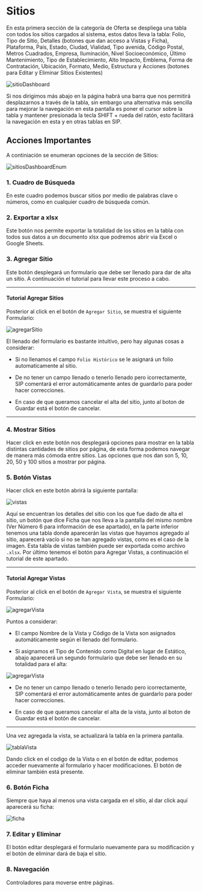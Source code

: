 # Sitios

En esta primera sección de la categoría de Oferta se despliega una tabla con todos los sitios cargados al sistema, estos datos lleva la tabla: Folio, Tipo de Sitio, Detalles (botones que dan acceso a Vistas y Ficha), Plataforma, País, Estado, Ciudad, Vialidad, Tipo avenida, Código Postal, Metros Cuadrados, Empresa, Iluminación, Nivel Socioeconómico, Último Mantenimiento, Tipo de Establecimiento, Alto Impacto, Emblema, Forma de Contratación, Ubicación, Formato, Medio, Estructura y Acciones (botones para Editar y Eliminar Sitios Existentes)

![sitioDashboard](../assets/sitioDashboard.png)

Si nos dirigimos más abajo en la página habrá una barra que nos permitirá desplazarnos a través de la tabla, sin embargo una alternativa más sencilla para mejorar la navegación en esta pantalla es poner el cursor sobre la tabla y mantener presionada la tecla SHIFT + rueda del ratón, esto facilitará la navegación en esta y en otras tablas en SIP.

## Acciones Importantes

A continiación se enumeran opciones de la sección de Sitios:

![sitiosDashboardEnum](../assets/sitiosDashboardEnum.png)

### 1. Cuadro de Búsqueda
En este cuadro podemos buscar sitios por medio de palabras clave o números, como en cualquier cuadro de búsqueda común.

### 2. Exportar a xlsx
Este botón nos permite exportar la totalidad de los sitios en la tabla con todos sus datos a un documento xlsx que podremos abrir via Excel o Google Sheets.

### 3. Agregar Sitio
Este botón desplegará un formulario que debe ser llenado para dar de alta un sitio. A continuación el tutorial para llevar este proceso a cabo.

---
#### Tutorial Agregar Sitios

Posterior al click en el botón de `Agregar Sitio`, se muestra el siguiente Formulario:

![agregarSitio](../assets/agregarSitio.png)

El llenado del formulario es bastante intuitivo, pero hay algunas cosas a considerar:

- Si no llenamos el campo `Folio Histórico` se le asignará un folio automaticamente al sitio.

- De no tener un campo llenado o tenerlo llenado pero icorrectamente, SIP comentará el error automáticamente antes de guardarlo para poder hacer correcciones.

- En caso de que queramos cancelar el alta del sitio, junto al boton de Guardar está el botón de cancelar.

---

### 4. Mostrar Sitios
Hacer click en este botón nos desplegará opciones para mostrar en la tabla distintas cantidades de sitios por página, de esta forma podemos navegar de manera más cómoda entre sitios. Las opciones que nos dan son 5, 10, 20, 50 y 100 sitios a mostrar por página.

### 5. Botón Vistas
Hacer click en este botón abrirá la siguiente pantalla:

![vistas](../assets/vistasDashboard.png)

Aquí se encuentran los detalles del sitio con los que fue dado de alta el sitio, un botón que dice Ficha que nos lleva a la pantalla del  mismo nombre (Ver Número 6 para información de ese apartado), en la parte inferior tenemos una tabla donde aparecerán las vistas que hayamos agregado al sitio, aparecerá vacío si no se han agregado vistas, como es el caso de la imagen. Esta tabla de vistas también puede ser exportada como archivo `.xlsx`. Por último tenemos el botón para Agregar Vistas, a continuación el tutorial de este apartado.

---
#### Tutorial Agregar Vistas

Posterior al click en el botón de `Agregar Vista`, se muestra el siguiente Formulario:

![agregarVista](../assets/agregarVista.png)

Puntos a considerar:

- El campo Nombre de la Vista y Código de la Vista son asignados automáticamente según el llenado del formulario.

- Si asignamos el Tipo de Contenido como Digital en lugar de Estático, abajo aparecerá un segundo formulario que debe ser llenado en su totalidad para el alta:

![agregarVista](../assets/agregarVistaDigital.png)

- De no tener un campo llenado o tenerlo llenado pero icorrectamente, SIP comentará el error automáticamente antes de guardarlo para poder hacer correcciones.

- En caso de que queramos cancelar el alta de la vista, junto al boton de Guardar está el botón de cancelar.


---

Una vez agregada la vista, se actualizará la tabla en la primera pantalla.

![tablaVista](../assets/tablaVistas.png)

Dando click en el codigo de la Vista o en el botón de editar, podemos acceder nuevamente al formulario y hacer modificaciones. El botón de eliminar también está presente.

### 6. Botón Ficha
Siempre que haya al menos una vista cargada en el sitio, al dar click aquí aparecerá su ficha:

![ficha](../assets/ficha.jpg)

### 7. Editar y Eliminar
El botón editar desplegará el formulario nuevamente para su modificación y el botón de eliminar dará de baja el sitio.

### 8. Navegación
Controladores para moverse entre páginas.